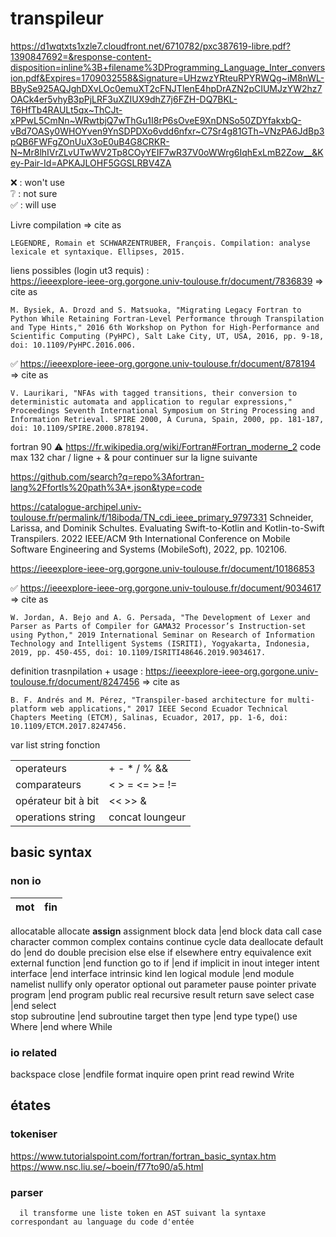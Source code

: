 # transpileur

https://d1wqtxts1xzle7.cloudfront.net/6710782/pxc387619-libre.pdf?1390847692=&response-content-disposition=inline%3B+filename%3DProgramming_Language_Inter_conversion.pdf&Expires=1709032558&Signature=UHzwzYRteuRPYRWQg~iM8nWL-BBySe925AQJghDXvLOc0emuXT2cFNJTlenE4hpDrAZN2pCIUMJzYW2hz7OACk4er5vhyB3pPjLRF3uXZIUX9dhZ7j6FZH-DQ7BKL-T6HfTb4RAULt5qx~ThCJt-xPPwL5CmNn~WRwtbjQ7wThGu1I8rP6sOveE9XnDNSo50ZDYfakxbQ-vBd7OASy0WHOYven9YnSDPDXo6vdd6nfxr~C7Sr4g81GTh~VNzPA6JdBp3pQB6FWFgZOnUuX3oE0uB4G8CRKR-N~Mr8lhIVrZLvUTwWV2Tp8COyYEIF7wR37V0oWWrg6IqhExLmB2Zow__&Key-Pair-Id=APKAJLOHF5GGSLRBV4ZA

❌ : won't use <br>
❔ : not sure <br>
✅ : will use

Livre compilation
=> cite as
```
LEGENDRE, Romain et SCHWARZENTRUBER, François. Compilation: analyse lexicale et syntaxique. Ellipses, 2015.
```

liens possibles (login ut3 requis) : <br>
https://ieeexplore-ieee-org.gorgone.univ-toulouse.fr/document/7836839
=> cite as
```
M. Bysiek, A. Drozd and S. Matsuoka, "Migrating Legacy Fortran to Python While Retaining Fortran-Level Performance through Transpilation and Type Hints," 2016 6th Workshop on Python for High-Performance and Scientific Computing (PyHPC), Salt Lake City, UT, USA, 2016, pp. 9-18, doi: 10.1109/PyHPC.2016.006.
```

✅ https://ieeexplore-ieee-org.gorgone.univ-toulouse.fr/document/878194
=> cite as
```
V. Laurikari, "NFAs with tagged transitions, their conversion to deterministic automata and application to regular expressions," Proceedings Seventh International Symposium on String Processing and Information Retrieval. SPIRE 2000, A Curuna, Spain, 2000, pp. 181-187, doi: 10.1109/SPIRE.2000.878194.
```


fortran 90
:warning: https://fr.wikipedia.org/wiki/Fortran#Fortran_moderne_2 code max 132 char / ligne + & pour continuer sur la ligne suivante

https://github.com/search?q=repo%3Afortran-lang%2Ffortls%20path%3A*.json&type=code

https://catalogue-archipel.univ-toulouse.fr/permalink/f/18iboda/TN_cdi_ieee_primary_9797331
Schneider, Larissa, and Dominik Schultes. Evaluating Swift-to-Kotlin and Kotlin-to-Swift Transpilers. 2022 IEEE/ACM 9th International Conference on Mobile Software Engineering and Systems (MobileSoft), 2022, pp. 102106. 


https://ieeexplore-ieee-org.gorgone.univ-toulouse.fr/document/10186853

✅ https://ieeexplore-ieee-org.gorgone.univ-toulouse.fr/document/9034617
=> cite as
```
W. Jordan, A. Bejo and A. G. Persada, "The Development of Lexer and Parser as Parts of Compiler for GAMA32 Processor’s Instruction-set using Python," 2019 International Seminar on Research of Information Technology and Intelligent Systems (ISRITI), Yogyakarta, Indonesia, 2019, pp. 450-455, doi: 10.1109/ISRITI48646.2019.9034617.
```

definition trasnpilation + usage :
https://ieeexplore-ieee-org.gorgone.univ-toulouse.fr/document/8247456
=> cite as
```
B. F. Andrés and M. Pérez, "Transpiler-based architecture for multi-platform web applications," 2017 IEEE Second Ecuador Technical Chapters Meeting (ETCM), Salinas, Ecuador, 2017, pp. 1-6, doi: 10.1109/ETCM.2017.8247456.
```

var
list
string
fonction

|||
|--|--|
operateurs| + - \* / % && || !
comparateurs| < > = <= >= !=
opérateur bit à bit| << >> & | ^ ~  
operations string| concat loungeur

## basic syntax

### non io

| mot | fin |
| --- | --- |
allocatable
allocate
**assign**
assignment
block data |end block data
call
case
character
common
complex
contains
continue
cycle
data
deallocate
default
do |end do
double precision
else
else if
elsewhere
entry
equivalence
exit
external
function |end function
go to
if |end if
implicit
in
inout
integer
intent
interface |end interface
intrinsic
kind
len
logical
module |end module
namelist
nullify
only
operator
optional
out
parameter
pause
pointer
private
program |end program
public
real
recursive
result
return
save
select case |end select  
stop
subroutine |end subroutine
target
then
type |end type
type()
use
Where |end where
While

### io related

backspace
close
|endfile
format
inquire
open
print
read
rewind
Write

## étates

### tokeniser

https://www.tutorialspoint.com/fortran/fortran_basic_syntax.htm
https://www.nsc.liu.se/~boein/f77to90/a5.html

### parser

      il transforme une liste token en AST suivant la syntaxe correspondant au language du code d'entée
